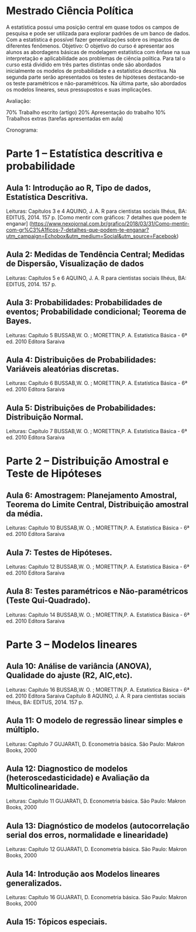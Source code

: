# Mestrado Ciência Política
 
A estatística possui uma posição central em quase todos os campos de pesquisa e pode ser utilizada para explorar
padrões de um banco de dados. Com a estatística é possível fazer generalizações sobre os impactos de diferentes
fenômenos. Objetivo: O objetivo do curso é apresentar aos alunos as abordagens básicas de modelagem estatística
com ênfase na sua interpretação e aplicabilidade aos problemas de ciência política. Para tal o curso está dividido
em três partes distintas onde são abordados inicialmente os modelos de probabilidade e a estatística descritiva. Na
segunda parte serão apresentados os testes de hipóteses destacando-se os teste paramétricos e não-paramétricos.
Na última parte, são abordados os modelos lineares, seus pressupostos e suas implicações.

Avaliação:

70% Trabalho escrito (artigo)
20% Apresentação do trabalho
10% Trabalhos extras (tarefas apresentadas em aula)

Cronograma:

# Parte 1 – Estatística descritiva e probabilidade
## Aula 1: Introdução ao R, Tipo de dados, Estatística Descritiva.
Leituras: Capítulos 3 e 4 AQUINO, J. A. R para cientistas sociais Ilhéus, BA: EDITUS, 2014. 157 p. 
[Como mentir com gráficos: 7 detalhes que podem te enganar] (https://www.nexojornal.com.br/grafico/2018/03/31/Como-mentir-com-gr%C3%A1ficos-7-detalhes-que-podem-te-enganar?utm_campaign=Echobox&utm_medium=Social&utm_source=Facebook)

## Aula 2: Medidas de Tendência Central; Medidas de Dispersão, Visualização de dados
Leituras: Capítulos 5 e 6 AQUINO, J. A. R para cientistas sociais Ilhéus, BA: EDITUS, 2014. 157 p. 

## Aula 3: Probabilidades: Probabilidades de eventos; Probabilidade condicional; Teorema de Bayes.
Leituras:  Capítulo 5  BUSSAB,W. O. ; MORETTIN,P. A. Estatística Básica - 6ª ed. 2010 Editora Saraiva
## Aula 4: Distribuições de Probabilidades: Variáveis aleatórias discretas. 
Leituras:  Capítulo 6  BUSSAB,W. O. ; MORETTIN,P. A. Estatística Básica - 6ª ed. 2010 Editora Saraiva
## Aula 5: Distribuições de Probabilidades: Distribuição Normal.
Leituras:  Capítulo 7  BUSSAB,W. O. ; MORETTIN,P. A. Estatística Básica - 6ª ed. 2010 Editora Saraiva

# Parte 2 – Distribuição Amostral e Teste de Hipóteses
## Aula 6: Amostragem: Planejamento Amostral, Teorema do Limite Central, Distribuição amostral da média.
Leituras:  Capítulo 10  BUSSAB,W. O. ; MORETTIN,P. A. Estatística Básica - 6ª ed. 2010 Editora Saraiva
## Aula 7: Testes de Hipóteses.
Leituras:  Capítulo 12  BUSSAB,W. O. ; MORETTIN,P. A. Estatística Básica - 6ª ed. 2010 Editora Saraiva
## Aula 8: Testes paramétricos e Não-paramétricos (Teste Qui-Quadrado).
Leituras:  Capítulo 14  BUSSAB,W. O. ; MORETTIN,P. A. Estatística Básica - 6ª ed. 2010 Editora Saraiva

# Parte 3 – Modelos lineares
## Aula 10: Análise de variância (ANOVA), Qualidade do ajuste (R2, AIC,etc).
Leituras:   Capítulo 16  BUSSAB,W. O. ; MORETTIN,P. A. Estatística Básica - 6ª ed. 2010 Editora Saraiva
	        Capítulo 8 AQUINO, J. A. R para cientistas sociais Ilhéus, BA: EDITUS, 2014. 157 p. 
## Aula 11: O modelo de regressão linear simples e múltiplo.
Leituras:   Capítulo 7 GUJARATI, D. Econometria básica. São Paulo: Makron Books, 2000
## Aula 12: Diagnostico de modelos (heteroscedasticidade) e Avaliação da Multicolinearidade.
Leituras:   Capítulo 11 GUJARATI, D. Econometria básica. São Paulo: Makron Books, 2000
## Aula 13: Diagnóstico de modelos (autocorrelação serial dos erros, normalidade e linearidade)
Leituras:   Capítulo 12 GUJARATI, D. Econometria básica. São Paulo: Makron Books, 2000
## Aula 14: Introdução aos Modelos lineares generalizados.
Leituras:   Capítulo 16 GUJARATI, D. Econometria básica. São Paulo: Makron Books, 2000
## Aula 15: Tópicos especiais.

